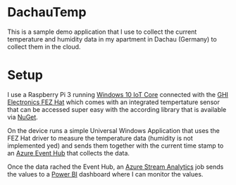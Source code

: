 # DachauTemp
This is a sample demo application that I use to collect the current temperature and humidity data in my apartment in Dachau (Germany) to collect them in the cloud.

# Setup
I use a Raspberry Pi 3 running [Windows 10 IoT Core](https://developer.microsoft.com/en-us/windows/iot) connected with the [GHI Electronics FEZ Hat](https://www.ghielectronics.com/catalog/product/500) which comes with an integrated tempertature sensor that can be accessed super easy with the according library that is available via [NuGet](https://www.nuget.org/packages/GHIElectronics.UWP.Shields.FEZHAT/).

On the device runs a simple Universal Windows Application that uses the FEZ Hat driver to measure the temperature data (humidity is not implemented yed) and sends them together with the current time stamp to an [Azure Event Hub](https://azure.microsoft.com/services/event-hubs/) that collects the data.

Once the data rached the Event Hub, an [Azure Stream Analytics](https://azure.microsoft.com/services/stream-analytics/) job sends the values to a [Power BI](https://powerbi.microsoft.com) dashboard where I can monitor the values.
